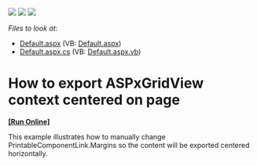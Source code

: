 <!-- default badges list -->
![](https://img.shields.io/endpoint?url=https://codecentral.devexpress.com/api/v1/VersionRange/128539999/11.2.11%2B)
[![](https://img.shields.io/badge/Open_in_DevExpress_Support_Center-FF7200?style=flat-square&logo=DevExpress&logoColor=white)](https://supportcenter.devexpress.com/ticket/details/E3972)
[![](https://img.shields.io/badge/📖_How_to_use_DevExpress_Examples-e9f6fc?style=flat-square)](https://docs.devexpress.com/GeneralInformation/403183)
<!-- default badges end -->
<!-- default file list -->
*Files to look at*:

* [Default.aspx](./CS/WebSite/Default.aspx) (VB: [Default.aspx](./VB/WebSite/Default.aspx))
* [Default.aspx.cs](./CS/WebSite/Default.aspx.cs) (VB: [Default.aspx.vb](./VB/WebSite/Default.aspx.vb))
<!-- default file list end -->
# How to export ASPxGridView context centered on page
<!-- run online -->
**[[Run Online]](https://codecentral.devexpress.com/e3972/)**
<!-- run online end -->


<p>This example illustrates how to manually change PrintableComponentLink.Margins so the content will be exported  centered horizontally.</p>

<br/>


